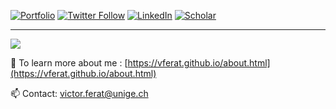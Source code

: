 
[![Portfolio](https://img.shields.io/badge/Portfolio-%23000000.svg?style=for-the-badge&logo=firefox&logoColor=#FF7139)](https://vferat.github.io/about.html)
[![Twitter Follow](https://img.shields.io/twitter/follow/ferat_victor?color=1DA1F2&logo=twitter&style=for-the-badge)](https://twitter.com/intent/follow?screen_name=ferat_victor)
[![LinkedIn](https://img.shields.io/badge/linkedin-%230077B5.svg?style=for-the-badge&logo=linkedin&logoColor=white)](https://www.linkedin.com/in/victor-ferat)
[![Scholar](https://img.shields.io/badge/Google%20Scholar-4285F4.svg?style=for-the-badge&logo=Google-Scholar&logoColor=white)](https://scholar.google.com/citations?user=-kLGK54AAAAJ&hl=fr&oi=ao)


-------------------


<img align="center" src="https://github-readme-stats.vercel.app/api?username=vferat&show_icons=true&theme=transparent" />


🏡 To learn more about me : [https://vferat.github.io/about.html](https://vferat.github.io/about.html)

📫 Contact: <victor.ferat@unige.ch>
